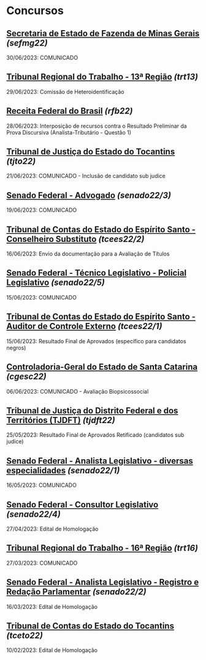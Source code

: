 # Concursos

## [Secretaria de Estado de Fazenda de Minas Gerais](./sefmg22/) *(sefmg22)*
30/06/2023: COMUNICADO

## [Tribunal Regional do Trabalho - 13ª Região](./trt13/) *(trt13)*
29/06/2023: Comissão de Heteroidentificação

## [Receita Federal do Brasil](./rfb22/) *(rfb22)*
28/06/2023: Interposição de recursos contra o Resultado Preliminar da Prova Discursiva (Analista-Tributário - Questão 1)

## [Tribunal de Justiça do Estado do Tocantins](./tjto22/) *(tjto22)*
21/06/2023: COMUNICADO - Inclusão de candidato sub judice

## [Senado Federal - Advogado](./senado22-3/) *(senado22/3)*
19/06/2023: COMUNICADO

## [Tribunal de Contas do Estado do Espírito Santo - Conselheiro Substituto](./tcees22-2/) *(tcees22/2)*
16/06/2023: Envio da documentação para a Avaliação de Títulos

## [Senado Federal - Técnico Legislativo - Policial Legislativo](./senado22-5/) *(senado22/5)*
15/06/2023: COMUNICADO

## [Tribunal de Contas do Estado do Espírito Santo - Auditor de Controle Externo](./tcees22-1/) *(tcees22/1)*
15/06/2023: Resultado Final de Aprovados (específico para candidatos negros)

## [Controladoria-Geral do Estado de Santa Catarina](./cgesc22/) *(cgesc22)*
06/06/2023: COMUNICADO - Avaliação Biopsicossocial

## [Tribunal de Justiça do Distrito Federal e dos Territórios (TJDFT)](./tjdft22/) *(tjdft22)*
25/05/2023: Resultado Final de Aprovados Retificado (candidatos sub judice)

## [Senado Federal - Analista Legislativo - diversas especialidades](./senado22-1/) *(senado22/1)*
16/05/2023: COMUNICADO

## [Senado Federal - Consultor Legislativo](./senado22-4/) *(senado22/4)*
27/04/2023: Edital de Homologação

## [Tribunal Regional do Trabalho - 16ª Região](./trt16/) *(trt16)*
27/03/2023: COMUNICADO

## [Senado Federal - Analista Legislativo - Registro e Redação Parlamentar](./senado22-2/) *(senado22/2)*
16/03/2023: Edital de Homologação

## [Tribunal de Contas do Estado do Tocantins](./tceto22/) *(tceto22)*
10/02/2023: Edital de Homologação
